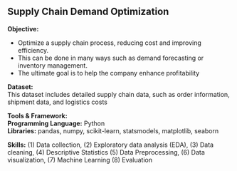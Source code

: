 ## **Supply Chain Demand Optimization**
**Objective:**
*   Optimize a supply chain process, reducing cost and improving efficiency. 
*   This can be done in many ways such as demand forecasting or inventory management.
*   The ultimate goal is to help the company enhance profitability

**Dataset:**<br>
This dataset includes detailed supply chain data, such as order information, shipment data, and logistics costs

**Tools & Framework:**<br>
**Programming Language:** Python<br>
**Libraries:**  pandas, numpy, scikit-learn, statsmodels, matplotlib, seaborn

**Skills:** (1) Data collection, (2) Exploratory data analysis (EDA), (3) Data cleaning, (4) Descriptive Statistics (5) Data Preprocessing, (6) Data visualization, (7) Machine Learning (8) Evaluation
